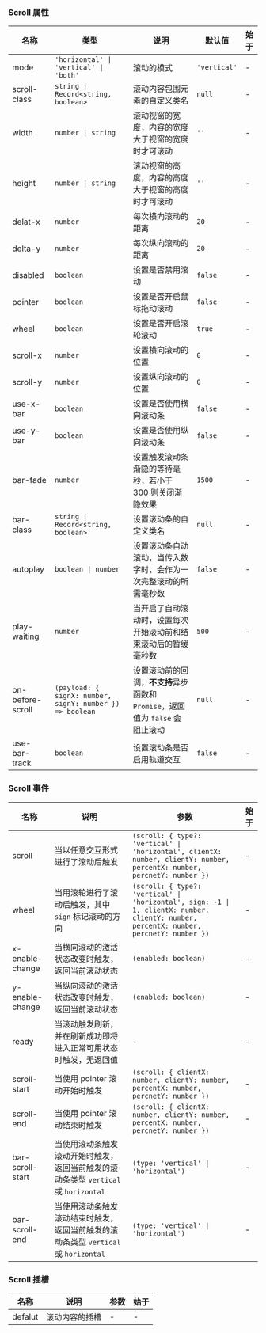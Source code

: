 ### Scroll 属性

| 名称          | 类型              | 说明                                                                  | 默认值     | 始于 |
| ------------- | ----------------- | --------------------------------------------------------------------- | ---------- | --- |
| mode          | `'horizontal' \| 'vertical' \| 'both'`            | 滚动的模式 | `'vertical'` | - |
| scroll-class  | `string \| Record<string, boolean>`  | 滚动内容包围元素的自定义类名                                          | `null`       | - |
| width         | `number \| string`  | 滚动视窗的宽度，内容的宽度大于视窗的宽度时才可滚动                    | `''`         | - |
| height        | `number \| string`  | 滚动视窗的高度，内容的高度大于视窗的高度时才可滚动                    | `''`         | - |
| delat-x       | `number`            | 每次横向滚动的距离                                                    | `20`         | - |
| delta-y       | `number`            | 每次纵向滚动的距离                                                    | `20`         | - |
| disabled      | `boolean`           | 设置是否禁用滚动                                                      | `false`      | - |
| pointer       | `boolean`           | 设置是否开启鼠标拖动滚动                                              | `false`      | - |
| wheel         | `boolean`           | 设置是否开启滚轮滚动                                                  | `true`       | - |
| scroll-x      | `number`            | 设置横向滚动的位置                                                    | `0`          | - |
| scroll-y      | `number`            | 设置纵向滚动的位置                                                    | `0`          | - |
| use-x-bar     | `boolean`           | 设置是否使用横向滚动条                                                | `false`      | - |
| use-y-bar     | `boolean`           | 设置是否使用纵向滚动条                                                | `false`      | - |
| bar-fade      | `number`            | 设置触发滚动条渐隐的等待毫秒，若小于 300 则关闭渐隐效果               | `1500`       | - |
| bar-class     | `string \| Record<string, boolean>`  | 设置滚动条的自定义类名                                                | `null`       | - |
| autoplay      | `boolean \| number` | 设置滚动条自动滚动，当传入数字时，会作为一次完整滚动的所需毫秒数      | `false`      | - |
| play-waiting  | `number`            | 当开启了自动滚动时，设置每次开始滚动前和结束滚动后的暂缓毫秒数        | `500`        | - |
| on-before-scroll | `(payload: { signX: number, signY: number }) => boolean`          | 设置滚动前的回调，**不支持**异步函数和 `Promise`，返回值为 `false` 会阻止滚动 | `null`       | - |
| use-bar-track | `boolean`           | 设置滚动条是否启用轨道交互                                            | `false`      | - |

### Scroll 事件

| 名称                | 说明                                                                                                                       | 参数         | 始于 |
| ------------------- | -------------------------------------------------------------------------------------------------------------------------- | ------------ | --- |
| scroll           | 当以任意交互形式进行了滚动后触发                           | `(scroll: { type?: 'vertical' \| 'horizontal', clientX: number, clientY: number, percentX: number, percnetY: number })` | - |
| wheel            | 当用滚轮进行了滚动后触发，其中 `sign` 标记滚动的方向 | `(scroll: { type?: 'vertical' \| 'horizontal', sign: -1 \| 1, clientX: number, clientY: number, percentX: number, percnetY: number })` | - |
| x-enable-change  | 当横向滚动的激活状态改变时触发，返回当前滚动状态                                                                           | `(enabled: boolean)`      | - |
| y-enable-change  | 当纵向滚动的激活状态改变时触发，返回当前滚动状态                                                                           | `(enabled: boolean)`      | - |
| ready            | 当滚动触发刷新，并在刷新成功即将进入正常可用状态时触发，无返回值                                                           | -            | - |
| scroll-start     | 当使用 pointer 滚动开始时触发                                    | `(scroll: { clientX: number, clientY: number, percentX: number, percnetY: number })` | - |
| scroll-end       | 当使用 pointer 滚动结束时触发                                    | `(scroll: { clientX: number, clientY: number, percentX: number, percnetY: number })` | - |
| bar-scroll-start | 当使用滚动条触发滚动开始时触发，返回当前触发的滚动条类型 `vertical` 或 `horizontal`                                        | `(type: 'vertical' \| 'horizontal')`         | - |
| bar-scroll-end   | 当使用滚动条触发滚动结束时触发，返回当前触发的滚动条类型 `vertical` 或 `horizontal`                                        | `(type: 'vertical' \| 'horizontal')`         | - |

### Scroll 插槽

| 名称    | 说明           | 参数 | 始于 |
| ------- | -------------- | --- | --- |
| defalut | 滚动内容的插槽 | - | - |
